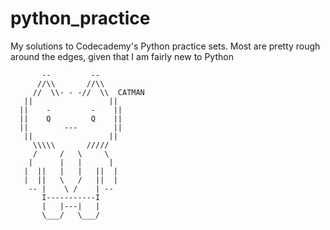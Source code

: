 # python_practice

My solutions to Codecademy's Python practice sets. Most are pretty rough around the edges, given that I am fairly new to Python







           --         --
          //\\       //\\
         //  \\- - -//  \\  CATMAN
       ||                 ||
      ||    -         -    ||
      ||    Q         Q    ||
      ||        ---        ||
       ||                 ||
         \\\\\       /////
         /     /   \     \
        |      |   |      |
       |  ||   |   |   ||  |
       |  ||   \   /   ||  |
        -- |    \ /    | --
           I-----------I
           |   |---|   |
           \___/   \___/

